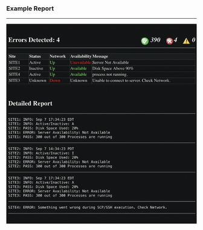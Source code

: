 <h3> Example Report </h3>
<hr>
<img src="images/example_email.png" alt="Example Table" style="max-width: 100%; height: auto;">
